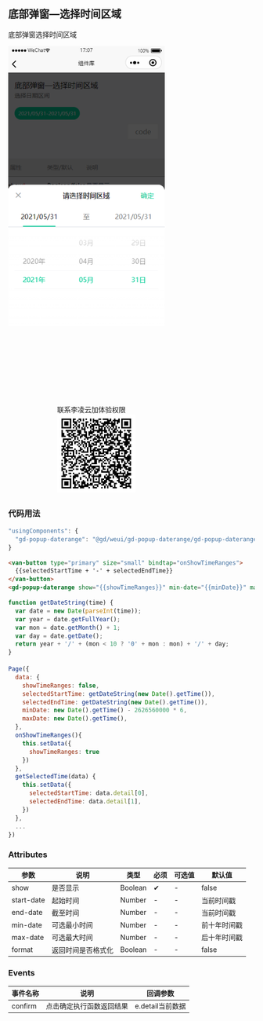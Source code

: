## 底部弹窗—选择时间区域

底部弹窗选择时间区域<br/>

<div style="display:inline-block">
<img src="./images/popup-daterange.png" style="width:320px;float:left" />
<div style="float:left; margin:160px 0 0 100px">
联系李凌云加体验权限
<br />
<img src="./images/daterange-code.jpg" style="width:160px;height:160px" />
</div>
</div>


### 代码用法 

```js
"usingComponents": {
  "gd-popup-daterange": "@gd/weui/gd-popup-daterange/gd-popup-daterange",
}
```
```html
<van-button type="primary" size="small" bindtap="onShowTimeRanges">
  {{selectedStartTime + '-' + selectedEndTime}}
</van-button>
<gd-popup-daterange show="{{showTimeRanges}}" min-date="{{minDate}}" max-date="{{maxDate}}" bind:confirm="confirm" format/>
```
```javascript
function getDateString(time) {
  var date = new Date(parseInt(time));
  var year = date.getFullYear();
  var mon = date.getMonth() + 1;
  var day = date.getDate();
  return year + '/' + (mon < 10 ? '0' + mon : mon) + '/' + day;
}

Page({  
  data: {
    showTimeRanges: false,
    selectedStartTime: getDateString(new Date().getTime()),
    selectedEndTime: getDateString(new Date().getTime()),
    minDate: new Date().getTime() - 2626560000 * 6,
    maxDate: new Date().getTime(),
  },
  onShowTimeRanges(){
    this.setData({
      showTimeRanges: true
    })
  },
  getSelectedTime(data) {
    this.setData({
      selectedStartTime: data.detail[0],
      selectedEndTime: data.detail[1],
    })
  },
  ...
})
```


### Attributes

| 参数      | 说明            | 类型      | 必须 | 可选值                           | 默认值    |
| --------- | -------------- | -------- | --- | -------------------------------- | -------- |
| show | 是否显示 | Boolean | ✔ | - | false |
| start-date | 起始时间 | Number | - | - | 当前时间戳 |
| end-date | 截至时间 | Number | - | - | 当前时间戳 |
| min-date | 可选最小时间 | Number | - | - | 前十年时间戳 |
| max-date | 可选最大时间 | Number | - | - | 后十年时间戳 |
| format | 返回时间是否格式化 | Boolean | - | - | false |

### Events

| 事件名称 | 说明           | 回调参数 |
| -------- | -------------- | -------- |
| confirm     | 点击确定执行函数返回结果 | e.detail当前数据 |


<FooterGd/>